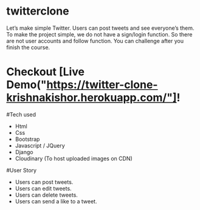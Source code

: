 # twitterclone
Let’s make simple Twitter. Users can post tweets and see everyone’s them.
To make the project simple, we do not have a sign/login function.
So there are not user accounts and follow function. You can challenge after you finish the course.

# Checkout [Live Demo("https://twitter-clone-krishnakishor.herokuapp.com/"]!

#Tech used

* Html
* Css
* Bootstrap
* Javascript / JQuery
* Django
* Cloudinary (To host uploaded images on CDN)

#User Story

* Users can post tweets.
* Users can edit tweets.
* Users can delete tweets.
* Users can send a like to a tweet.
